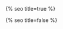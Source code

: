 <head>
  <meta charset="utf-8" />
  <meta http-equiv="X-UA-Compatible" content="IE=edge" />
  <meta name="viewport" content="width=device-width, initial-scale=1" />
  {% seo title=true %}

  <link rel="preconnect" href="https://fonts.googleapis.com">
  <link rel="preconnect" href="https://fonts.gstatic.com" crossorigin>
  <link href="https://fonts.googleapis.com/css2?family=Gabarito:wght@400;700&display=swap" rel="stylesheet">   <link rel="stylesheet" href="/assets/main.css?version=1.65" />
  <link rel="icon" type="image/x-icon" href="/assets/images/favicon.png" />
  <meta property="og:image" content="{{page.thumbnail | default: '/assets/images/chris-wallace.jpg'}}" />
  <meta property="twitter:image" content="{{page.thumbnail | default: '/assets/images/chris-wallace.jpg'}}">

{% seo title=false %}

  <style>
  .fade-in-element,
  .art-collection img,
  .art-collection h3,
  .art-collection h4 {
      opacity: 0;
      transform: translateY(20px);
      transition: opacity 0.5s ease, transform 0.5s ease;
  }
  .fade-in-element.visible,
  .art-collection img.visible,
  .art-collection h3.visible,
  .art-collection h4.visible {
      opacity: 1;
      transform: translateY(0);
  }
  </style>
</head>
